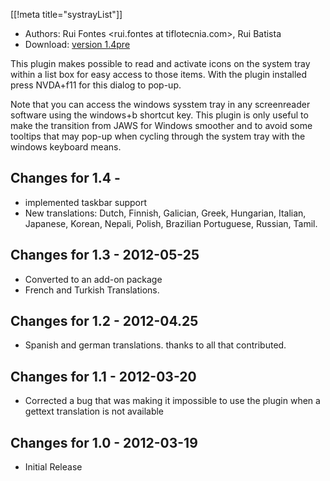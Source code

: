 [[!meta title="systrayList"]]

* Authors: Rui Fontes <rui.fontes at tiflotecnia.com>, Rui Batista <ruiandrebatista at gmail.com>
* Download: [version 1.4pre][downloadLink]

This plugin makes possible to read and activate icons on the system tray within a list box for easy access to those items. With the plugin installed press NVDA+f11 for this dialog to pop-up.

Note that you can access the windows sysstem tray in any screenreader software using the windows+b shortcut key. This plugin is only useful to make the transition from JAWS for Windows smoother and to avoid some tooltips that may pop-up when cycling through the system tray with the windows keyboard means.

## Changes for 1.4 -  ##

* implemented taskbar support
* New translations: Dutch, Finnish, Galician, Greek, Hungarian, Italian, Japanese, Korean, Nepali, Polish, Brazilian Portuguese, Russian, Tamil.

## Changes for 1.3 - 2012-05-25 ##

* Converted to an add-on package
* French and Turkish Translations.

## Changes for  1.2 - 2012-04.25 ##

* Spanish and german translations. thanks to all that contributed.

## Changes for 1.1 - 2012-03-20 ##

* Corrected a bug that was making it impossible to use the plugin when a gettext translation is not available

## Changes for 1.0 - 2012-03-19 ##

* Initial Release

[downloadLink]: http://addons.nvda-project.org/files/systrayList-1.4pre.nvda-addon
